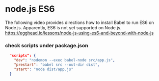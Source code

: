 node.js ES6
=======

The following video provides directions how to install Babel to run ES6 on Node.js. Apparently, ES6 is not yet supported on Node.js.
https://egghead.io/lessons/node-js-using-es6-and-beyond-with-node-js

### check scripts under package.json

```json
  "scripts": {
    "dev": "nodemon --exec babel-node src/app.js",
    "prestart": "babel src --out-dir dist",
    "start": "node dist/app.js"
  }
```